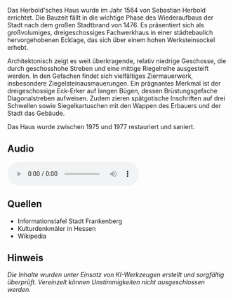 Das Herbold'sches Haus wurde im Jahr 1564 von Sebastian Herbold errichtet. Die Bauzeit fällt in die wichtige Phase des Wiederaufbaus der Stadt nach dem großen Stadtbrand von 1476. Es präsentiert sich als großvolumiges, dreigeschossiges Fachwerkhaus in einer städtebaulich hervorgehobenen Ecklage, das sich über einem hohen Werksteinsockel erhebt.

Architektonisch zeigt es weit überkragende, relativ niedrige Geschosse, die durch geschosshohe Streben und eine mittige Riegelreihe ausgesteift werden. In den Gefachen findet sich vielfältiges Ziermauerwerk, insbesondere Ziegelsteinausmauerungen. Ein prägnantes Merkmal ist der dreigeschossige Eck-Erker auf langen Bügen, dessen Brüstungsgefache Diagonalstreben aufweisen. Zudem zieren spätgotische Inschriften auf drei Schwellen sowie Siegelkartuschen mit den Wappen des Erbauers und der Stadt das Gebäude.

Das Haus wurde zwischen 1975 und 1977 restauriert und saniert.

## Audio

<audio controls class="full-width-audio">
  <source src="locales/frankenberg/de/p42.mp3" type="audio/mpeg">
  Dein Browser unterstützt kein Audioelement.
</audio>

## Quellen

- Informationstafel Stadt Frankenberg
- Kulturdenkmäler in Hessen
- Wikipedia

## Hinweis

_Die Inhalte wurden unter Einsatz von KI-Werkzeugen erstellt und sorgfältig überprüft. Vereinzelt können Unstimmigkeiten nicht ausgeschlossen werden._
